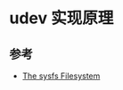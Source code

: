 # udev 实现原理

## 参考

* [The sysfs Filesystem](https://mirrors.edge.kernel.org/pub/linux/kernel/people/mochel/doc/papers/ols-2005/mochel.pdf)